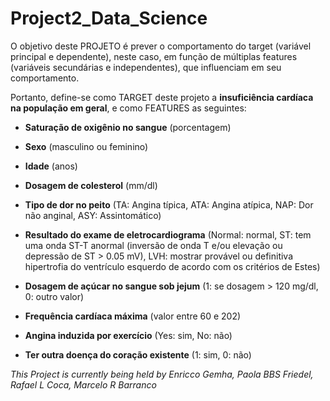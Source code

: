 # Project2_Data_Science

O objetivo deste PROJETO é prever o comportamento do target (variável principal e dependente), neste caso, em função de múltiplas features (variáveis secundárias e independentes), que influenciam em seu comportamento.

Portanto, define-se como TARGET deste projeto a **insuficiência cardíaca na população em geral**, e como FEATURES as seguintes:

- **Saturação de oxigênio no sangue** (porcentagem)

- **Sexo** (masculino ou feminino)

- **Idade** (anos)

- **Dosagem de colesterol** (mm/dl)

- **Tipo de dor no peito** (TA: Angina típica, ATA: Angina atípica, NAP: Dor não anginal, ASY: Assintomático)

- **Resultado do exame de eletrocardiograma** (Normal: normal, ST: tem uma onda ST-T anormal (inversão de onda T e/ou elevação ou depressão de ST > 0.05 mV), LVH: mostrar provável ou definitiva hipertrofia do ventrículo esquerdo de acordo com os critérios de Estes)

- **Dosagem de açúcar no sangue sob jejum** (1: se dosagem > 120 mg/dl, 0: outro valor)

- **Frequência cardíaca máxima** (valor entre 60 e 202)

- **Angina induzida por exercício** (Yes: sim, No: não)

- **Ter outra doença do coração existente** (1: sim, 0: não)




_This Project is currently being held by Enricco Gemha, Paola BBS Friedel, Rafael L Coca, Marcelo R Barranco_
